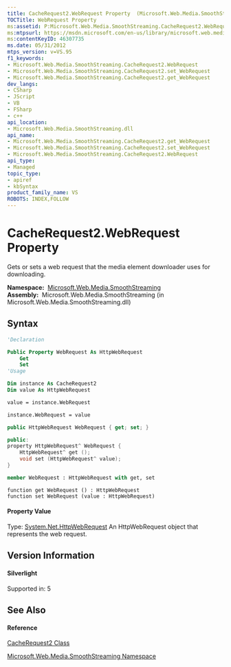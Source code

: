 ```yaml
---
title: CacheRequest2.WebRequest Property  (Microsoft.Web.Media.SmoothStreaming)
TOCTitle: WebRequest Property
ms:assetid: P:Microsoft.Web.Media.SmoothStreaming.CacheRequest2.WebRequest
ms:mtpsurl: https://msdn.microsoft.com/en-us/library/microsoft.web.media.smoothstreaming.cacherequest2.webrequest(v=VS.95)
ms:contentKeyID: 46307735
ms.date: 05/31/2012
mtps_version: v=VS.95
f1_keywords:
- Microsoft.Web.Media.SmoothStreaming.CacheRequest2.WebRequest
- Microsoft.Web.Media.SmoothStreaming.CacheRequest2.set_WebRequest
- Microsoft.Web.Media.SmoothStreaming.CacheRequest2.get_WebRequest
dev_langs:
- CSharp
- JScript
- VB
- FSharp
- c++
api_location:
- Microsoft.Web.Media.SmoothStreaming.dll
api_name:
- Microsoft.Web.Media.SmoothStreaming.CacheRequest2.get_WebRequest
- Microsoft.Web.Media.SmoothStreaming.CacheRequest2.set_WebRequest
- Microsoft.Web.Media.SmoothStreaming.CacheRequest2.WebRequest
api_type:
- Managed
topic_type:
- apiref
- kbSyntax
product_family_name: VS
ROBOTS: INDEX,FOLLOW
---
```


# CacheRequest2.WebRequest Property

Gets or sets a web request that the media element downloader uses for downloading.

**Namespace:**  [Microsoft.Web.Media.SmoothStreaming](microsoft-web-media-smoothstreaming-namespace_1.md)  
**Assembly:**  Microsoft.Web.Media.SmoothStreaming (in Microsoft.Web.Media.SmoothStreaming.dll)

## Syntax

``` vb
'Declaration

Public Property WebRequest As HttpWebRequest
    Get
    Set
'Usage

Dim instance As CacheRequest2
Dim value As HttpWebRequest

value = instance.WebRequest

instance.WebRequest = value
```

``` csharp
public HttpWebRequest WebRequest { get; set; }
```

``` c++
public:
property HttpWebRequest^ WebRequest {
    HttpWebRequest^ get ();
    void set (HttpWebRequest^ value);
}
```

``` fsharp
member WebRequest : HttpWebRequest with get, set
```

``` jscript
function get WebRequest () : HttpWebRequest
function set WebRequest (value : HttpWebRequest)
```

#### Property Value

Type: [System.Net.HttpWebRequest](https://msdn.microsoft.com/en-us/library/8y7x3zz2\(v=vs.95\))  
An HttpWebRequest object that represents the web request.

## Version Information

#### Silverlight

Supported in: 5  

## See Also

#### Reference

[CacheRequest2 Class](cacherequest2-class-microsoft-web-media-smoothstreaming.md)

[Microsoft.Web.Media.SmoothStreaming Namespace](microsoft-web-media-smoothstreaming-namespace_1.md)


